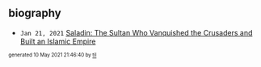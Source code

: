 ## biography


* <code>Jan 21, 2021</code> [Saladin: The Sultan Who Vanquished the Crusaders and Built an Islamic Empire](2021-01-21T01-17-38-saladin.md)

<sup><sub>generated 10 May 2021 21:46:40 by <a href='https://github.com/senorprogrammer/til'>til</a></sub></sup>
